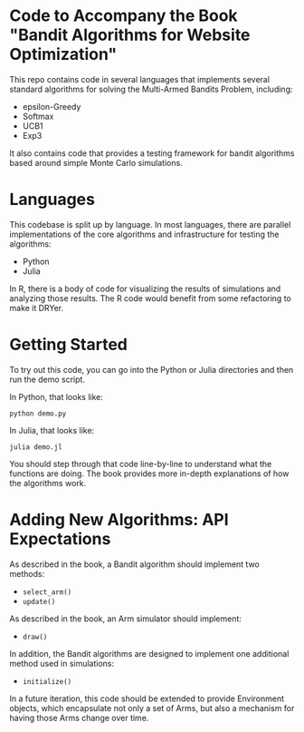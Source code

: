 # Code to Accompany the Book "Bandit Algorithms for Website Optimization"

This repo contains code in several languages that implements several standard algorithms for solving the Multi-Armed Bandits Problem, including:

* epsilon-Greedy
* Softmax
* UCB1
* Exp3

It also contains code that provides a testing framework for bandit algorithms based around simple Monte Carlo simulations.

# Languages

This codebase is split up by language. In most languages, there are parallel implementations of the core algorithms and infrastructure for testing the algorithms:

* Python
* Julia

In R, there is a body of code for visualizing the results of simulations and analyzing those results. The R code would benefit from some refactoring to make it DRYer.

# Getting Started

To try out this code, you can go into the Python or Julia directories and then run the demo script.

In Python, that looks like:

    python demo.py

In Julia, that looks like:

    julia demo.jl

You should step through that code line-by-line to understand what the functions are doing. The book provides more in-depth explanations of how the algorithms work.

# Adding New Algorithms: API Expectations

As described in the book, a Bandit algorithm should implement two methods:

* `select_arm()`
* `update()`

As described in the book, an Arm simulator should implement:

* `draw()`

In addition, the Bandit algorithms are designed to implement one additional method used in simulations:

* `initialize()`

In a future iteration, this code should be extended to provide Environment objects, which encapsulate not only a set of Arms, but also a mechanism for having those Arms change over time.
